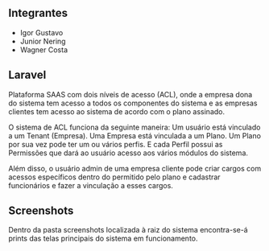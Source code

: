 ## Integrantes

* Igor Gustavo
* Junior Nering
* Wagner Costa

## Laravel

Plataforma SAAS com dois níveis de acesso (ACL), onde a empresa dona do sistema tem acesso a todos os componentes do sistema e as empresas clientes tem acesso ao sistema de acordo com o plano assinado.

O sistema de ACL funciona da seguinte maneira:
    Um usuário está vinculado a um Tenant (Empresa).
    Uma Empresa está vinculada a um Plano.
    Um Plano por sua vez pode ter um ou vários perfis.
    E cada Perfil possui as Permissões que dará ao usuário acesso aos vários módulos do sistema.
    
Além disso, o usuário admin de uma empresa cliente pode criar cargos com acessos específicos dentro do permitido pelo plano e cadastrar funcionários e fazer a vinculação a esses cargos.

## Screenshots

Dentro da pasta screenshots localizada à raiz do sistema encontra-se-á prints das telas principais do sistema em funcionamento. 
